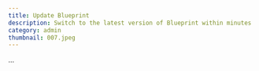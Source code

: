 ```yaml
---
title: Update Blueprint
description: Switch to the latest version of Blueprint within minutes
category: admin
thumbnail: 007.jpeg
---
```


...

